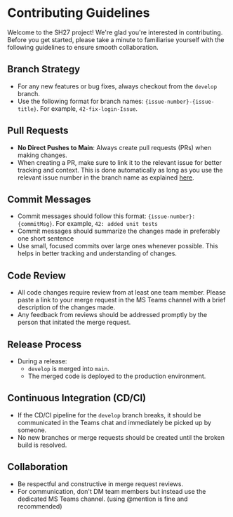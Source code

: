 # Contributing Guidelines

Welcome to the SH27 project! We're glad you're interested in contributing. Before you get started, please take a minute to familiarise yourself with the following guidelines to ensure smooth collaboration.

## Branch Strategy

- For any new features or bug fixes, always checkout from the `develop` branch.
- Use the following format for branch names: `{issue-number}-{issue-title}`. For example, `42-fix-login-Issue`.

## Pull Requests

- **No Direct Pushes to Main**: Always create pull requests (PRs) when making changes.
- When creating a PR, make sure to link it to the relevant issue for better tracking and context. This is done automatically as long as you use the relevant issue number in the branch name as explained [here](#-branch-strategy).

## Commit Messages

- Commit messages should follow this format: `{issue-number}: {commitMsg}`. For example, `42: added unit tests`
- Commit messages should summarize the changes made in preferably one short sentence
- Use small, focused commits over large ones whenever possible. This helps in better tracking and understanding of changes.

## Code Review

- All code changes require review from at least one team member. Please paste a link to your merge request in the MS Teams channel with a brief description of the changes made.
- Any feedback from reviews should be addressed promptly by the person that initated the merge request.

## Release Process

- During a release:
  - `develop` is merged into `main`.
  - The merged code is deployed to the production environment.

## Continuous Integration (CD/CI)

- If the CD/CI pipeline for the `develop` branch breaks, it should be communicated in the Teams chat and immediately be picked up by someone.
- No new branches or merge requests should be created until the broken build is resolved.

## Collaboration

- Be respectful and constructive in merge request reviews.
- For communication, don't DM team members but instead use the dedicated MS Teams channel. (using @mention is fine and recommended)
